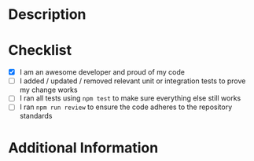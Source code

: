 <!-- Hey, there! Thanks for contributing to Alsatian,
      Add a quick description of the changes you have made below -->

# Description

<!-- Now, we've created a handy checklist before submitting your pull request to ensure it goes smoothly
      (we checked the first one for you because we know it's true) -->

# Checklist

- [x] I am an awesome developer and proud of my code
- [ ] I added / updated / removed relevant unit or integration tests to prove my change works
- [ ] I ran all tests using ```npm test``` to make sure everything else still works
- [ ] I ran ```npm run review``` to ensure the code adheres to the repository standards

<!-- Thanks again, and if you'd like to add any further information you can do so below -->

# Additional Information
